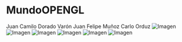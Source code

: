 # MundoOPENGL
Juan Camilo Dorado Varón
Juan Felipe Muñoz
Carlo Orduz
![Imagen](Resultado1.png) 
![Imagen](Resultado2.png) 
![Imagen](Resultado3.png)
![Imagen](Resultado4.png)
![Imagen](Resultado5.png)
![Imagen](Resultado6.png) 
